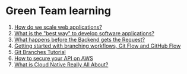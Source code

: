 Green Team learning
=================
1. [How do we scale web applications?](https://youtu.be/NeWMO_vFpe8)
2. [What is the "best way" to develop software applications?](https://youtu.be/oNmcX6Gozg0)
3. [What happens before the Backend gets the Request?](https://youtu.be/gSQoA4SYhJY)
4. [Getting started with branching workflows, Git Flow and GitHub Flow](https://youtu.be/gW6dFpTMk8s)
5. [Git Branches Tutorial](https://youtu.be/e2IbNHi4uCI)
6. [How to secure your API on AWS](https://youtu.be/N9zsNW49kOc)
7. [What is Cloud Native Really All About?](https://youtu.be/p-88GN1WVs8)
